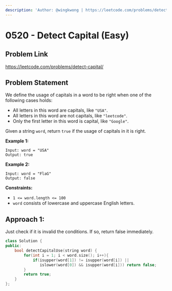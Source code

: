 ```yaml
---
description: 'Author: @wingkwong | https://leetcode.com/problems/detect-capital/'
---
```


# 0520 - Detect Capital (Easy)

## Problem Link

https://leetcode.com/problems/detect-capital/

## Problem Statement

We define the usage of capitals in a word to be right when one of the following cases holds:

* All letters in this word are capitals, like `"USA"`.
* All letters in this word are not capitals, like `"leetcode"`.
* Only the first letter in this word is capital, like `"Google"`.

Given a string `word`, return `true` if the usage of capitals in it is right.

**Example 1:**

```
Input: word = "USA"
Output: true
```

**Example 2:**

```
Input: word = "FlaG"
Output: false
```

**Constraints:**

* `1 <= word.length <= 100`
* `word` consists of lowercase and uppercase English letters.

## Approach 1:

Just check if it is invalid the conditions. If so, return false immediately.

<SolutionAuthor name="@wingkwong"/>

```cpp
class Solution {
public:
    bool detectCapitalUse(string word) {
        for(int i = 1; i < word.size(); i++){
            if(isupper(word[1]) != isupper(word[i]) || 
               islower(word[0]) && isupper(word[i])) return false;
        }        
        return true;
    }
};
```
